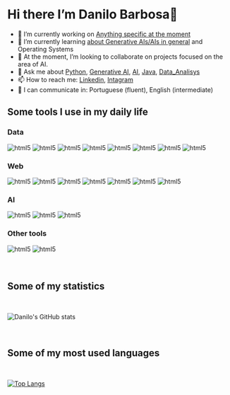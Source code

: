 # Hi there I’m Danilo Barbosa👋


- 🔭 I’m currently working on [Anything specific at the moment](https://github.com/DaniloCB06?tab=repositories)
- 🌱 I’m currently learning [about Generative AIs/AIs in general](https://generativeai.net) and Operating Systems
- 👯 At the moment, I’m looking to collaborate on projects focused on the area of AI.
- 💬 Ask me about [Python](https://www.python.org), [Generative AI](https://generativeai.net), [AI](https://cloud.google.com/learn/what-is-artificial-intelligence?hl=pt-BR), [Java](), [Data_Analisys](https://pandas.pydata.org/docs/)
- 📫 How to reach me: [Linkedin](https://www.linkedin.com/in/danilo-barbosa-3089b3256/), [Intagram](https://www.instagram.com/danilodcb_/)
- 🎤 I can communicate in: Portuguese (fluent), English (intermediate)


## Some tools I use in my daily life

<div style="display: inline_block">
    <h3> Data</h3>
    <img algin="center" alt="html5" src="https://img.shields.io/badge/Python-3776AB?style=for-the-badge&logo=python&logoColor=white">
    <img algin="center" alt="html5" src="https://img.shields.io/badge/MongoDB-4EA94B?style=for-the-badge&logo=mongodb&logoColor=white">
    <img algin="center" alt="html5" src="https://img.shields.io/badge/SQLite-07405E?style=for-the-badge&logo=sqlite&logoColor=white">
    <img algin="center" alt="html5" src="https://img.shields.io/badge/PostgreSQL-316192?style=for-the-badge&logo=postgresql&logoColor=white">
    <img algin="center" alt="html5" src="https://img.shields.io/badge/MySQL-00000F?style=for-the-badge&logo=mysql&logoColor=white">
    <img algin="center" alt="html5" src="https://img.shields.io/badge/Pandas%20--fff.svg">
    <img algin="center" alt="html5" src="https://img.shields.io/badge/Scikit Learn%20--1azc9c.svg">
    <img algin="center" alt="html5" src="https://img.shields.io/badge/Vector Data%20--1abc9c.svg">
    <h3> Web</h3>
    <img algin="center" alt="html5" src="https://img.shields.io/badge/HTML5-E34F26?style=for-the-badge&logo=html5&logoColor=white">
    <img algin="center" alt="html5" src="https://img.shields.io/badge/CSS3-1572B6?style=for-the-badge&logo=css3&logoColor=white">
    <img algin="center" alt="html5" src="https://img.shields.io/badge/JavaScript-F7DF1E?style=for-the-badge&logo=javascript&logoColor=black">
    <img algin="center" alt="html5" src="https://img.shields.io/badge/React-20232A?style=for-the-badge&logo=react&logoColor=61DAFB">
    <img algin="center" alt="html5" src="https://img.shields.io/badge/Flask-000000?style=for-the-badge&logo=flask&logoColor=white">
    <img algin="center" alt="html5" src="https://img.shields.io/badge/Django-092E20?style=for-the-badge&logo=django&logoColor=white">
    <img algin="center" alt="html5" src="https://img.shields.io/badge/Tailwind_CSS-38B2AC?style=for-the-badge&logo=tailwind-css&logoColor=white">
    <h3> AI</h3>
    <img algin="center" alt="html5" src="https://img.shields.io/badge/TensorFlow-FF6F00?style=for-the-badge&logo=tensorflow&logoColor=white">
    <img algin="center" alt="html5" src="https://img.shields.io/badge/OpenAi%20--fff.svg">
    <img algin="center" alt="html5" src="https://img.shields.io/badge/LangChain%20--f3661.svg">
    <h3> Other tools</h3>
    <img algin="center" alt="html5" src="https://img.shields.io/badge/C-00599C?style=for-the-badge&logo=c&logoColor=white">
    <img algin="center" alt="html5" src="https://img.shields.io/badge/Assembly%20--fff.svg">
</div>


<br>
<br>
<h2> Some of my statistics </h2>
<br>

![Danilo's GitHub stats](https://github-readme-stats.vercel.app/api?username=ffff&show_icons=true&theme=radical)

<br>
<h2> Some of my most used languages </h2>
<br>

[![Top Langs](https://github-readme-stats.vercel.app/api/top-langs/?username=DaniloCB06&theme=radical&layout=donut)](https://github.com/anuraghazra/github-readme-stats)

